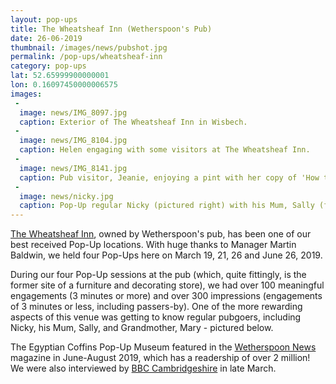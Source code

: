 ```yaml
---
layout: pop-ups
title: The Wheatsheaf Inn (Wetherspoon's Pub)
date: 26-06-2019
thumbnail: /images/news/pubshot.jpg
permalink: /pop-ups/wheatsheaf-inn
category: pop-ups
lat: 52.65999900000001
lon: 0.16097450000006575
images:
 -
  image: news/IMG_8097.jpg
  caption: Exterior of The Wheatsheaf Inn in Wisbech.
 -
  image: news/IMG_8104.jpg
  caption: Helen engaging with some visitors at The Wheatsheaf Inn.
 -
  image: news/IMG_8141.jpg
  caption: Pub visitor, Jeanie, enjoying a pint with her copy of 'How to Make an Egyptian Coffin'.
 -
  image: news/nicky.jpg
  caption: Pop-Up regular Nicky (pictured right) with his Mum, Sally (far left) and grandma, Mary (centre).
---
```


[The Wheatsheaf Inn](https://www.jdwetherspoon.com/pubs/all-pubs/england/cambridgeshire/the-wheatsheaf-inn-wisbech), owned by Wetherspoon's pub, has been one of our best received Pop-Up locations. With huge thanks to Manager Martin Baldwin, we held four Pop-Ups here on March 19, 21, 26 and June 26, 2019.

During our four Pop-Up sessions at the pub (which, quite fittingly, is the former site of a furniture and decorating store), we had over 100 meaningful engagements (3 minutes or more) and over 300 impressions (engagements of 3 minutes or less, including passers-by). One of the more rewarding aspects of this venue was getting to know regular pubgoers, including Nicky, his Mum, Sally, and Grandmother, Mary - pictured below.  

The Egyptian Coffins Pop-Up Museum featured in the [Wetherspoon News](https://egyptiancoffins.org/news/wetherspoonnews) magazine in June-August 2019, which has a readership of over 2 million! We were also interviewed by [BBC Cambridgeshire](https://www.bbc.co.uk/news/uk-england-cambridgeshire-47720757) in late March.
